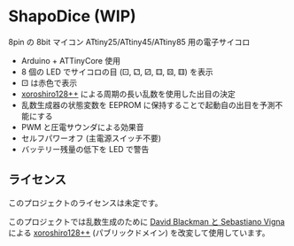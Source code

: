 # ShapoDice (WIP)

8pin の 8bit マイコン ATtiny25/ATtiny45/ATtiny85 用の電子サイコロ

- Arduino + ATTinyCore 使用
- 8 個の LED でサイコロの目 (&#x2680;, &#x2681;, &#x2682;, &#x2683;, &#x2684;, &#x2685;) を表示
- &#x2680; は赤色で表示
- [xoroshiro128++](https://prng.di.unimi.it/xoroshiro128plusplus.c) による周期の長い乱数を使用した出目の決定
- 乱数生成器の状態変数を EEPROM に保持することで起動自の出目を予測不能にする
- PWM と圧電サウンダによる効果音
- セルフパワーオフ (主電源スイッチ不要)
- バッテリー残量の低下を LED で警告

## ライセンス

このプロジェクトのライセンスは未定です。

このプロジェクトでは乱数生成のために [David Blackman と Sebastiano Vigna](https://prng.di.unimi.it/) による
[xoroshiro128++](https://prng.di.unimi.it/xoroshiro128plusplus.c) (パブリックドメイン) を改変して使用しています。
